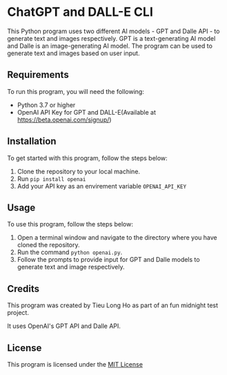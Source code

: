 # ChatGPT and DALL-E CLI

This Python program uses two different AI models - GPT and Dalle API - to generate text and images respectively. GPT is a text-generating AI model and Dalle is an image-generating AI model. The program can be used to generate text and images based on user input.

## Requirements

To run this program, you will need the following:

- Python 3.7 or higher
- OpenAI API Key for GPT and DALL-E(Available at https://beta.openai.com/signup/)

## Installation

To get started with this program, follow the steps below:

1. Clone the repository to your local machine.
2. Run `pip install openai`
3. Add your API key as an envirement variable `OPENAI_API_KEY`

## Usage

To use this program, follow the steps below:

1. Open a terminal window and navigate to the directory where you have cloned the repository.
2. Run the command `python openai.py`.
3. Follow the prompts to provide input for GPT and Dalle models to generate text and image respectively.

## Credits

This program was created by Tieu Long Ho as part of an fun midnight test project.

It uses OpenAI's GPT API and Dalle API.

## License

This program is licensed under the [MIT License](https://opensource.org/licenses/MIT)
